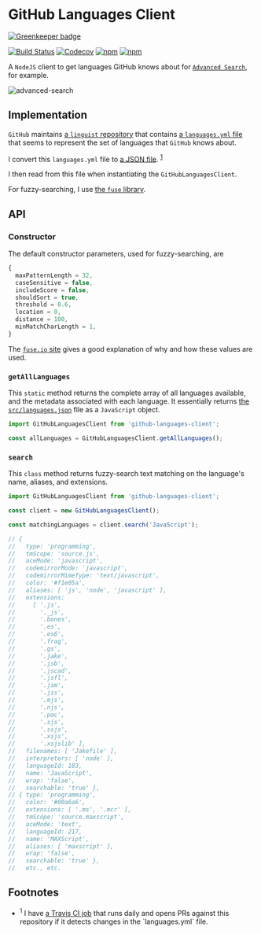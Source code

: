 # GitHub Languages Client

[![Greenkeeper badge](https://badges.greenkeeper.io/jaebradley/github-languages-client.svg)](https://greenkeeper.io/)

[![Build Status](https://travis-ci.org/jaebradley/github-languages-client.svg?branch=master)](https://travis-ci.org/jaebradley/github-languages-client)
[![Codecov](https://img.shields.io/codecov/c/github/jaebradley/github-languages-client.svg)](https://codecov.io/gh/jaebradley/github-languages-client)
[![npm](https://img.shields.io/npm/dt/github-languages-client.svg)](github-https://www.npmjs.com/package/github-languages-client-client)
[![npm](https://img.shields.io/npm/v/github-languages-client.svg)](https://www.npmjs.com/package/github-languages-client)

A `NodeJS` client to get languages GitHub knows about for [`Advanced Search`](https://github.com/search/advanced), for example.

![advanced-search](https://imgur.com/TYoc7Qy.png)

## Implementation

`GitHub` maintains [a `linguist` repository](https://github.com/github/linguist) that contains [a `languages.yml` file](https://raw.githubusercontent.com/github/linguist/master/lib/linguist/languages.yml) that seems to represent the set of languages that `GitHub` knows about.

I convert this `languages.yml` file to [a JSON file](~/src/languages.json). <sup>[1](#languages-job-footnote)</sup>

I then read from this file when instantiating the `GitHubLanguagesClient`.

For fuzzy-searching, I use [the `fuse` library](http://fusejs.io/).

## API

### Constructor

The default constructor parameters, used for fuzzy-searching, are

```javascript
{
  maxPatternLength = 32,
  caseSensitive = false,
  includeScore = false,
  shouldSort = true,
  threshold = 0.6,
  location = 0,
  distance = 100,
  minMatchCharLength = 1,
}
```

The [`fuse.io` site](http://fusejs.io/) gives a good explanation of why and how these values are used.

### `getAllLanguages`

This `static` method returns the complete array of all languages available, and the metadata associated with each language. It essentially returns [the `src/languages.json`](src/languages.json) file as a `JavaScript` object.

```javascript
import GitHubLanguagesClient from 'github-languages-client';

const allLanguages = GitHubLanguagesClient.getAllLanguages();
```

### `search`

This `class` method returns fuzzy-search text matching on the language's name, aliases, and extensions.

```javascript
import GitHubLanguagesClient from 'github-languages-client';

const client = new GitHubLanguagesClient();

const matchingLanguages = client.search('JavaScript');

// {
//   type: 'programming',
//   tmScope: 'source.js',
//   aceMode: 'javascript',
//   codemirrorMode: 'javascript',
//   codemirrorMimeType: 'text/javascript',
//   color: '#f1e05a',
//   aliases: [ 'js', 'node', 'javascript' ],
//   extensions:
//     [ '.js',
//       '._js',
//       '.bones',
//       '.es',
//       '.es6',
//       '.frag',
//       '.gs',
//       '.jake',
//       '.jsb',
//       '.jscad',
//       '.jsfl',
//       '.jsm',
//       '.jss',
//       '.mjs',
//       '.njs',
//       '.pac',
//       '.sjs',
//       '.ssjs',
//       '.xsjs',
//       '.xsjslib' ],
//   filenames: [ 'Jakefile' ],
//   interpreters: [ 'node' ],
//   languageId: 183,
//   name: 'JavaScript',
//   wrap: 'false',
//   searchable: 'true' },
// { type: 'programming',
//   color: '#00a6a6',
//   extensions: [ '.ms', '.mcr' ],
//   tmScope: 'source.maxscript',
//   aceMode: 'text',
//   languageId: 217,
//   name: 'MAXScript',
//   aliases: [ 'maxscript' ],
//   wrap: 'false',
//   searchable: 'true' },
//   etc., etc.
```

## Footnotes

<ul>
  <li>
    <a name='languages-job-footnote'><sup>1</sup> I have <a href="https://github.com/jaebradley/github-languages-watcher">a Travis CI job</a> that runs daily and opens PRs against this repository if it detects changes in the `languages.yml` file.</a>
  </li>
</ul>
